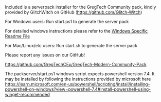 Included is a serverpack installer for the GregTech Community pack, kindly provided by GlitchWitch on GitHub (https://github.com/Glitch-Witch)

For Windows users: Run start.ps1 to generate the server pack

For detailed windows instructions please refer to the [Windows Specific Readme File](https://github.com/GregTechCEu/GregTech-Modern-Community-Pack/blob/main/serverpack/README_WINDOWS.md)

For Mac/Linux/etc users: Run start.sh to generate the server pack

Please report any issues on our GitHub!

https://github.com/GregTechCEu/GregTech-Modern-Community-Pack

The packserver/start.ps1 windows script expects powershell version 7.4. It may be installed by following the instructions provided by microsoft here https://learn.microsoft.com/en-us/powershell/scripting/install/installing-powershell-on-windows?view=powershell-7.4#install-powershell-using-winget-recommended
